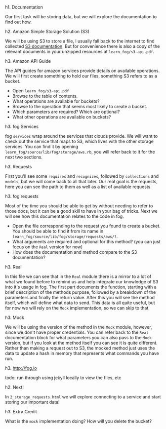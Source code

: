 h1. Documentation

Our first task will be storing data, but we will explore the documentation to find out how.

h2. Amazon Simple Storage Solution (S3)

We will be using S3 to store a file, I usually fall back to the internet to find collected [S3 documentation](http://aws.amazon.com/documentation/s3). But for convenience there is also a copy of the relevant documents in your unzipped resources at `learn_fog/s3-api.pdf`.

h3. Amazon API Guide

The API guides for amazon services provide details on available operations. We will first create something to hold our files, something S3 refers to as a bucket.

* Open `learn_fog/s3-api.pdf`
* Browse to the table of contents.
* What operations are available for buckets?
* Browse to the operation that seems most likely to create a bucket.
* Which parameters are required? Which are optional?
* What other operations are available on buckets?

h3. fog Services

fog `services` wrap around the services that clouds provide. We will want to check out the service that maps to S3, which lives with the other storage services. You can find it by opening `learn_fog/source/lib/fog/storage/aws.rb`, you will refer back to it for the next two sections.

h3. Requests

First you'll see some `requires` and `recognizes`, followed by `collections` and `models`, but we will come back to all that later.  Our real goal is the requests, here you can see the path to them as well as a list of available requests.

h3. fog requests

Most of the time you should be able to get by without needing to refer to those docs, but it can be a good skill to have in your bag of tricks. Next we will see how this documentation relates to the code in fog.

* Open the file corresponding to the request you found to create a bucket. You should be able to find it from its name in `learn_fog/source/lib/fog/storage/requests/aws/?`.
* What arguments are required and optional for this method? (you can just focus on the `Real` version for now)
* How does the documentation and method compare to the S3 documentation?

h3. Real

In this file we can see that in the `Real` module there is a mirror to a lot of what we found before to remind us and help integrate our knowledge of S3 into it's usage in fog. The first part documents the function, starting with a brief description of the methods purpose, followed by a breakdown of the parameters and finally the return value. After this you will see the method itself, which will define what data to send.  This data is all quite useful, but for now we will rely on the `Mock` implementation, so we can skip to that.

h3. Mock

We will be using the version of the method in the `Mock` module, however, since we don't have proper credentials.  You can refer back to the `Real` documentation block for what parameters you can also pass to the `Mock` version, but if you look at the method itself you can see it is quite different.  Rather than making a request out to S3, the mocked method just uses the data to update a hash in memory that represents what commands you have run.

h3. http://fog.io

  todo: run through using jekyll locally to view the files, etc

h2. Next!

In `2_storage_requests.html` we will explore connecting to a service and start storing our important data!

h3. Extra Credit

What is the `mock` implementation doing?  How will you delete the bucket?

